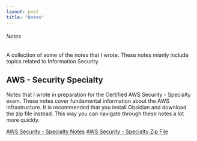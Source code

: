 ```yaml
---
layout: post
title: "Notes"
---
```


###### Notes

A collection of some of the notes that I wrote. These notes mianly include topics related to Information Security. 

## AWS - Security Specialty
Notes that I wrote in preparation for the Certified AWS Security - Specialty exam. These notes cover fundamental information about the AWS infrastructure. It is recommended that you install Obsidian and download the zip file instead. This way you can navigate through these notes a lot more quickly.

<a href="https://raw.githubusercontent.com/0xd4y/notes/main/AWS%20-%20Security%20Specialty/AWS%20-%20Security%20Specialty.pdf" class="class1">AWS Security - Specialty Notes</a>
<a href="https://github.com/0xd4y/notes/blob/main/AWS%20-%20Security%20Specialty/AWS-notes.zip" class="class1">AWS Security - Specialty Zip File</a>
